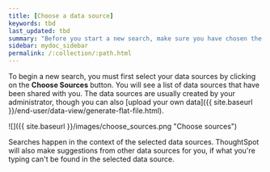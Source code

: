 ```yaml
---
title: [Choose a data source]
keywords: tbd
last_updated: tbd
summary: "Before you start a new search, make sure you have chosen the right data sources."
sidebar: mydoc_sidebar
permalink: /:collection/:path.html
---
```

To begin a new search, you must first select your data sources by clicking on the **Choose Sources** button. You will see a list of data sources that have been shared with you. The data sources are usually created by your administrator, though you can also [upload your own data]({{ site.baseurl }}/end-user/data-view/generate-flat-file.html).

 ![]({{ site.baseurl }}/images/choose_sources.png "Choose sources")

Searches happen in the context of the selected data sources. ThoughtSpot will also make suggestions from other data sources for you, if what you're typing can't be found in the selected data source.
